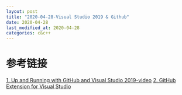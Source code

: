 ```yaml
---
layout: post
title: "2020-04-28-Visual Studio 2019 & Github"
date: 2020-04-28
last_modified_at: 2020-04-28
categories: c&c++
---
```


# 参考链接

[1. Up and Running with GitHub and Visual Studio 2019-video](https://youtu.be/csgO95sbSfA)
[2. GitHub Extension for Visual Studio](https://github.com/github/VisualStudio) 

<!--more-->
